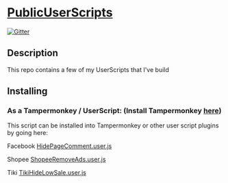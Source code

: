 # [PublicUserScripts](https://github.com/KhanhPham2411/PublicUserScripts)

[![Gitter](https://badges.gitter.im/Join%20Chat.svg)]()

## Description

This repo contains a few of my UserScripts that I've build


Installing
----------

### As a Tampermonkey / UserScript: (Install Tampermonkey [here](https://chrome.google.com/webstore/detail/tampermonkey/dhdgffkkebhmkfjojejmpbldmpobfkfo))

This script can be installed into Tampermonkey or other user script plugins by going here:

Facebook
[HidePageComment.user.js](https://github.com/KhanhPham2411/PublicUserScripts/raw/main/Facebook/HidePageComment.user.js)

Shopee
[ShopeeRemoveAds.user.js](https://github.com/KhanhPham2411/PublicUserScripts/raw/main/Shopee/ShopeeRemoveAds.user.js)

Tiki
[TikiHideLowSale.user.js](https://github.com/KhanhPham2411/PublicUserScripts/raw/main/Tiki/TikiHideLowSale.user.js)
